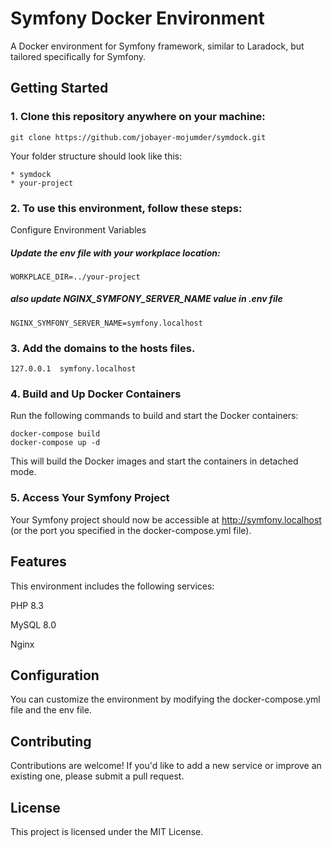 # Symfony Docker Environment

A Docker environment for Symfony framework, similar to Laradock, but tailored specifically for Symfony.

## Getting Started

### 1. Clone this repository anywhere on your machine:

```
git clone https://github.com/jobayer-mojumder/symdock.git
```

Your folder structure should look like this:

```
* symdock
* your-project
```

### 2. To use this environment, follow these steps:

Configure Environment Variables

##### Update the env file with your workplace location:

```
WORKPLACE_DIR=../your-project
```

#####  also update NGINX_SYMFONY_SERVER_NAME value in .env file

```
NGINX_SYMFONY_SERVER_NAME=symfony.localhost
```

### 3. Add the domains to the hosts files.

```
127.0.0.1  symfony.localhost
```

### 4. Build and Up Docker Containers
Run the following commands to build and start the Docker containers:

```
docker-compose build
docker-compose up -d
```

This will build the Docker images and start the containers in detached mode.

### 5. Access Your Symfony Project
Your Symfony project should now be accessible at http://symfony.localhost (or the port you specified in the docker-compose.yml file).

## Features

This environment includes the following services:

PHP 8.3

MySQL 8.0

Nginx

## Configuration

You can customize the environment by modifying the docker-compose.yml file and the env file.

## Contributing

Contributions are welcome! If you'd like to add a new service or improve an existing one, please submit a pull request.

## License

This project is licensed under the MIT License.
